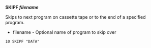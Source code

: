 **SKIPF *filename***

Skips to next program on cassette tape or to the end of a specified program.

- filename - Optional name of program to skip over

```ecb2
10 SKIPF "DATA"
```
